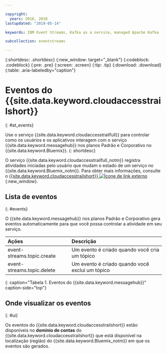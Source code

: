 ```yaml
---

copyright:
  years: 2016, 2018
lastupdated: "2019-05-14"

keywords: IBM Event Streams, Kafka as a service, managed Apache Kafka

subcollection: eventstreams

---
```


{:shortdesc: .shortdesc}
{:new_window: target="_blank"}
{:codeblock: .codeblock}
{:pre: .pre}
{:screen: .screen}
{:tip: .tip}
{:download: .download}
{:table: .aria-labeledby="caption"}

<!-- Name your file `at-events.md` and include it in the Reference nav group in your toc file. -->

# Eventos do {{site.data.keyword.cloudaccesstrailshort}} 
{: #at_events}

Use o serviço {{site.data.keyword.cloudaccesstrailfull}} para controlar como os usuários e os aplicativos interagem com o serviço {{site.data.keyword.messagehub}} nos planos Padrão e Corporativo no {{site.data.keyword.Bluemix}}.
{: shortdesc}

O serviço {{site.data.keyword.cloudaccesstrailfull_notm}} registra atividades iniciadas pelo usuário que mudam o estado de um serviço no {{site.data.keyword.Bluemix_notm}}. Para obter mais informações, consulte o [{{site.data.keyword.cloudaccesstrailshort}} ![Ícone de link externo](../../icons/launch-glyph.svg "Ícone de link externo")](/docs/services/Activity-Tracker-with-LogDNA?topic=logdnaat-getting-started#getting-started){:new_window}.

<!-- You can create different sections to group events by area. -->

## Lista de eventos
{: #events}

<!-- Make sure you introduce the table with a detailed description that immediately precedes it. For example, see https://console.bluemix.net/docs/services/cloud-activity-tracker/services/at_events_cf.html#catalog. -->

O {{site.data.keyword.messagehub}} nos planos Padrão e Corporativo gera eventos automaticamente para que você possa controlar a atividade em seu serviço.

| Ações | Descrição |
|:-------|:------------|
| event-streams.topic.create | Um evento é criado quando você cria um tópico|
| event-streams.topic.delete | Um evento é criado quando você exclui um tópico|
{: caption="Tabela 1. Eventos do {{site.data.keyword.messagehub}}" caption-side="top"}

## Onde visualizar os eventos
{: #ui}

<!-- For example, choose one of the following two options. -->

<!-- Option 2: Add the following sentence if your service sends events to the account domain. -->

Os eventos do {{site.data.keyword.cloudaccesstrailshort}} estão disponíveis no **domínio de contas** do {{site.data.keyword.cloudaccesstrailshort}} que está disponível na localização (região) do {{site.data.keyword.Bluemix_notm}} em que os eventos são gerados.










